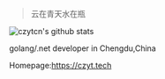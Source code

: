 > 云在青天水在瓶
 
![czytcn's github stats](https://github-readme-stats.vercel.app/api?username=czyt&show_icons=true&theme=synthwave)

golang/.net developer in Chengdu,China

Homepage:https://czyt.tech

